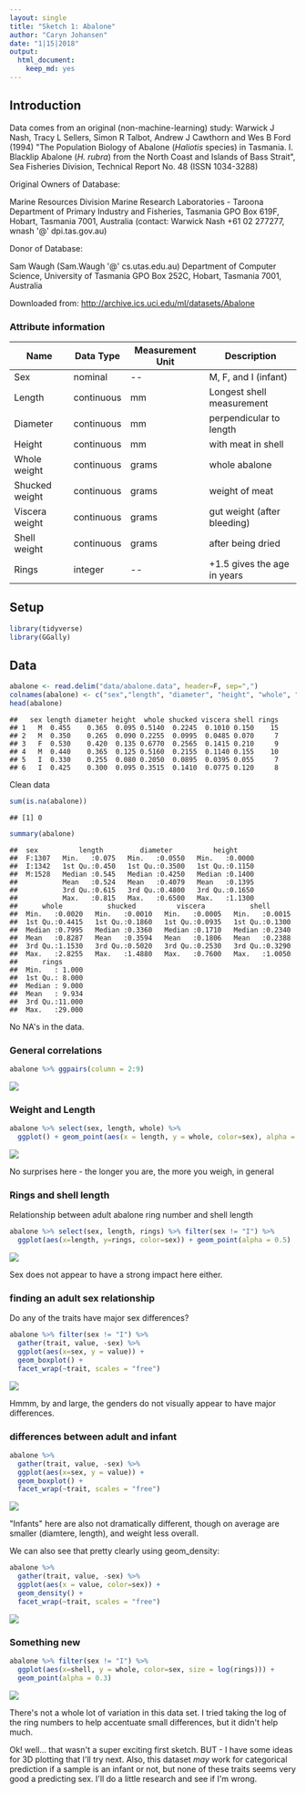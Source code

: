 ```yaml
---
layout: single
title: "Sketch 1: Abalone"
author: "Caryn Johansen"
date: "1|15|2018"
output: 
  html_document: 
    keep_md: yes
---
```


## Introduction

Data comes from an original (non-machine-learning) study:
Warwick J Nash, Tracy L Sellers, Simon R Talbot, Andrew J Cawthorn and Wes B Ford (1994)
"The Population Biology of Abalone (_Haliotis_ species) in Tasmania. I. Blacklip Abalone (_H. rubra_) from the North Coast and Islands of Bass Strait",
Sea Fisheries Division, Technical Report No. 48 (ISSN 1034-3288)

Original Owners of Database:

Marine Resources Division
Marine Research Laboratories - Taroona
Department of Primary Industry and Fisheries, Tasmania
GPO Box 619F, Hobart, Tasmania 7001, Australia
(contact: Warwick Nash +61 02 277277, wnash '@' dpi.tas.gov.au)

Donor of Database:

Sam Waugh (Sam.Waugh '@' cs.utas.edu.au)
Department of Computer Science, University of Tasmania
GPO Box 252C, Hobart, Tasmania 7001, Australia 

Downloaded from: http://archive.ics.uci.edu/ml/datasets/Abalone

### Attribute information

| Name | Data Type | Measurement Unit | Description |
| ---- | --------- | ---------------- | ----------- |
| Sex | nominal | -- | M, F, and I (infant) |
| Length | continuous | mm | Longest shell measurement |
| Diameter | continuous | mm | perpendicular to length |
| Height | continuous | mm | with meat in shell |
| Whole weight | continuous | grams | whole abalone |
| Shucked weight | continuous | grams | weight of meat |
| Viscera weight | continuous | grams | gut weight (after bleeding) |
| Shell weight | continuous | grams | after being dried |
| Rings | integer | -- | +1.5 gives the age in years |

## Setup


```r
library(tidyverse)
library(GGally)
```


## Data


```r
abalone <- read.delim("data/abalone.data", header=F, sep=",")
colnames(abalone) <- c("sex","length", "diameter", "height", "whole", "shucked", "viscera","shell", "rings")
head(abalone)
```

```
##   sex length diameter height  whole shucked viscera shell rings
## 1   M  0.455    0.365  0.095 0.5140  0.2245  0.1010 0.150    15
## 2   M  0.350    0.265  0.090 0.2255  0.0995  0.0485 0.070     7
## 3   F  0.530    0.420  0.135 0.6770  0.2565  0.1415 0.210     9
## 4   M  0.440    0.365  0.125 0.5160  0.2155  0.1140 0.155    10
## 5   I  0.330    0.255  0.080 0.2050  0.0895  0.0395 0.055     7
## 6   I  0.425    0.300  0.095 0.3515  0.1410  0.0775 0.120     8
```

Clean data


```r
sum(is.na(abalone))
```

```
## [1] 0
```

```r
summary(abalone)
```

```
##  sex          length         diameter          height      
##  F:1307   Min.   :0.075   Min.   :0.0550   Min.   :0.0000  
##  I:1342   1st Qu.:0.450   1st Qu.:0.3500   1st Qu.:0.1150  
##  M:1528   Median :0.545   Median :0.4250   Median :0.1400  
##           Mean   :0.524   Mean   :0.4079   Mean   :0.1395  
##           3rd Qu.:0.615   3rd Qu.:0.4800   3rd Qu.:0.1650  
##           Max.   :0.815   Max.   :0.6500   Max.   :1.1300  
##      whole           shucked          viscera           shell       
##  Min.   :0.0020   Min.   :0.0010   Min.   :0.0005   Min.   :0.0015  
##  1st Qu.:0.4415   1st Qu.:0.1860   1st Qu.:0.0935   1st Qu.:0.1300  
##  Median :0.7995   Median :0.3360   Median :0.1710   Median :0.2340  
##  Mean   :0.8287   Mean   :0.3594   Mean   :0.1806   Mean   :0.2388  
##  3rd Qu.:1.1530   3rd Qu.:0.5020   3rd Qu.:0.2530   3rd Qu.:0.3290  
##  Max.   :2.8255   Max.   :1.4880   Max.   :0.7600   Max.   :1.0050  
##      rings       
##  Min.   : 1.000  
##  1st Qu.: 8.000  
##  Median : 9.000  
##  Mean   : 9.934  
##  3rd Qu.:11.000  
##  Max.   :29.000
```
No NA's in the data.

### General correlations


```r
abalone %>% ggpairs(column = 2:9)
```

![](/assets/images/sketch1_files/figure-html/unnamed-chunk-4-1.png)<!-- -->


### Weight and Length


```r
abalone %>% select(sex, length, whole) %>%
  ggplot() + geom_point(aes(x = length, y = whole, color=sex), alpha = 0.5)
```

![](/assets/images/sketch1_files/figure-html/unnamed-chunk-5-1.png)<!-- -->

No surprises here - the longer you are, the more you weigh, in general

### Rings and shell length

Relationship between adult abalone ring number and shell length


```r
abalone %>% select(sex, length, rings) %>% filter(sex != "I") %>%
  ggplot(aes(x=length, y=rings, color=sex)) + geom_point(alpha = 0.5)
```

![](/assets/images/sketch1_files/figure-html/unnamed-chunk-6-1.png)<!-- -->

Sex does not appear to have a strong impact here either.

### finding an adult sex relationship

Do any of the traits have major sex differences?


```r
abalone %>% filter(sex != "I") %>%
  gather(trait, value, -sex) %>%
  ggplot(aes(x=sex, y = value)) +
  geom_boxplot() +
  facet_wrap(~trait, scales = "free")
```

![](/assets/images/sketch1_files/figure-html/unnamed-chunk-7-1.png)<!-- -->

Hmmm, by and large, the genders do not visually appear to have major differences.

### differences between adult and infant


```r
abalone %>%
  gather(trait, value, -sex) %>%
  ggplot(aes(x=sex, y = value)) +
  geom_boxplot() +
  facet_wrap(~trait, scales = "free")
```

![](/assets/images/sketch1_files/figure-html/unnamed-chunk-8-1.png)<!-- -->

"Infants" here are also not dramatically different, though on average are smaller (diamtere, length), and weight less overall.

We can also see that pretty clearly using geom_density:


```r
abalone %>%
  gather(trait, value, -sex) %>%
  ggplot(aes(x = value, color=sex)) +
  geom_density() +
  facet_wrap(~trait, scales = "free")
```

![](/assets/images/sketch1_files/figure-html/unnamed-chunk-9-1.png)<!-- -->


### Something new


```r
abalone %>% filter(sex != "I") %>%
  ggplot(aes(x=shell, y = whole, color=sex, size = log(rings))) +
  geom_point(alpha = 0.3)
```

![](/assets/images/sketch1_files/figure-html/unnamed-chunk-10-1.png)<!-- -->

There's not a whole lot of variation in this data set. I tried taking the log of the ring numbers to help accentuate small differences, but it didn't help much.

Ok! well... that wasn't a super exciting first sketch. BUT - I have some ideas for 3D plotting that I'll try next. Also, this dataset *may* work for categorical prediction if a sample is an infant or not, but none of these traits seems very good a predicting sex. I'll do a little research and see if I'm wrong.

